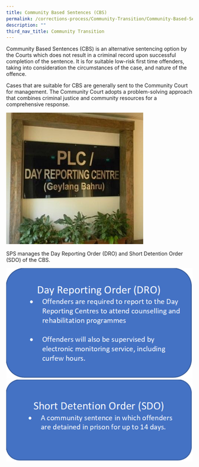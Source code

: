 ```yaml
---
title: Community Based Sentences (CBS)
permalink: /corrections-process/Community-Transition/Community-Based-Sentences
description: ""
third_nav_title: Community Transition
---
```

Community Based Sentences (CBS) is an alternative sentencing option by the Courts which does not result in a criminal record upon successful completion of the sentence. It is for suitable low-risk first time offenders, taking into consideration the circumstances of the case, and nature of the offence.

Cases that are suitable for CBS are generally sent to the Community Court for management. The Community Court adopts a problem-solving approach that combines criminal justice and community resources for a comprehensive response. 

![](/images/Rehabilitation/Day%20Reporting%20Center.jpg)

SPS manages the Day Reporting Order (DRO) and Short Detention Order (SDO) of the CBS. 


<div class="container">
  <div class="row">
    <div class="col">
    <img alt="" src="/images/Rehabilitation/DRO.png">
    </div>
    <div class="col">
      <img alt="" src="/images/Rehabilitation/SDO.png">
    </div>
  </div>
 </div>